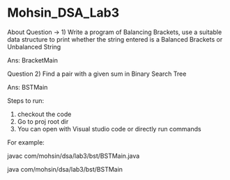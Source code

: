 # Mohsin_DSA_Lab3
 About 
 Question → 1) Write a program of Balancing Brackets, use a suitable data structure to print whether the string entered is a Balanced Brackets or Unbalanced String 

 Ans: BracketMain 
 
 Question 2) Find a pair with a given sum in Binary Search Tree 
 
 Ans: BSTMain

Steps to run:
1. checkout the code
2. Go to proj root dir
3. You can open with Visual studio code or directly run commands  

For example:

javac com/mohsin/dsa/lab3/bst/BSTMain.java 

java com/mohsin/dsa/lab3/bst/BSTMain     
